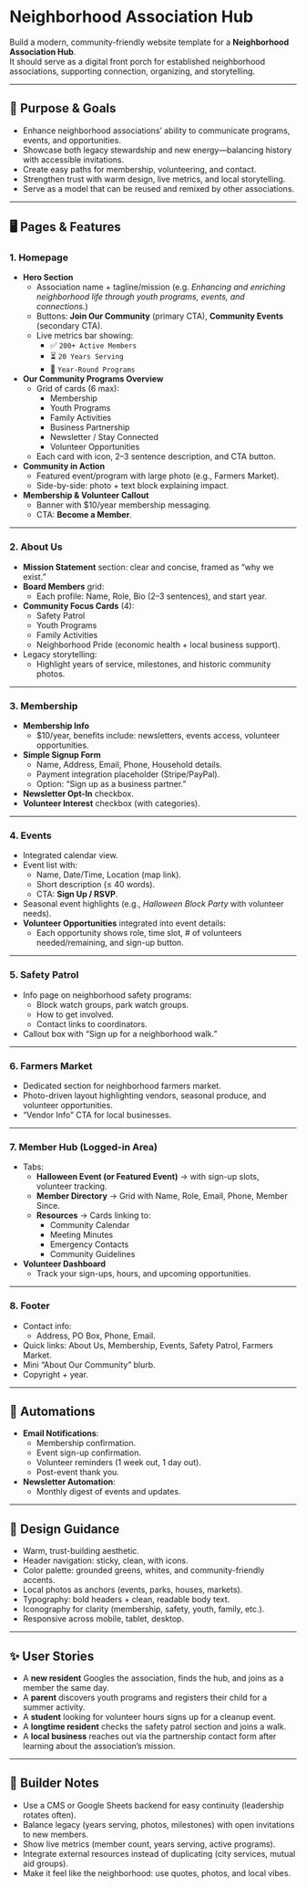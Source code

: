 # Neighborhood Association Hub

Build a modern, community-friendly website template for a **Neighborhood Association Hub**.  
It should serve as a digital front porch for established neighborhood associations, supporting connection, organizing, and storytelling.  

---

## 🎯 Purpose & Goals
- Enhance neighborhood associations’ ability to communicate programs, events, and opportunities.
- Showcase both legacy stewardship and new energy—balancing history with accessible invitations.
- Create easy paths for membership, volunteering, and contact.
- Strengthen trust with warm design, live metrics, and local storytelling.
- Serve as a model that can be reused and remixed by other associations.

---

## 🖥 Pages & Features

### 1. **Homepage**
- **Hero Section**
  - Association name + tagline/mission (e.g. *Enhancing and enriching neighborhood life through youth programs, events, and connections.*)
  - Buttons: **Join Our Community** (primary CTA), **Community Events** (secondary CTA).
  - Live metrics bar showing:
    - ✅ `200+ Active Members`
    - ⏳ `20 Years Serving`
    - 📅 `Year-Round Programs`
- **Our Community Programs Overview**
  - Grid of cards (6 max):  
    - Membership  
    - Youth Programs  
    - Family Activities  
    - Business Partnership  
    - Newsletter / Stay Connected  
    - Volunteer Opportunities
  - Each card with icon, 2–3 sentence description, and CTA button.
- **Community in Action**
  - Featured event/program with large photo (e.g., Farmers Market).
  - Side-by-side: photo + text block explaining impact.
- **Membership & Volunteer Callout**
  - Banner with $10/year membership messaging.
  - CTA: **Become a Member**.

---

### 2. **About Us**
- **Mission Statement** section: clear and concise, framed as “why we exist.”
- **Board Members** grid:
  - Each profile: Name, Role, Bio (2–3 sentences), and start year.
- **Community Focus Cards** (4):  
  - Safety Patrol  
  - Youth Programs  
  - Family Activities  
  - Neighborhood Pride (economic health + local business support).
- Legacy storytelling:
  - Highlight years of service, milestones, and historic community photos.

---

### 3. **Membership**
- **Membership Info**
  - $10/year, benefits include: newsletters, events access, volunteer opportunities.
- **Simple Signup Form**
  - Name, Address, Email, Phone, Household details.
  - Payment integration placeholder (Stripe/PayPal).
  - Option: “Sign up as a business partner.”
- **Newsletter Opt-In** checkbox.
- **Volunteer Interest** checkbox (with categories).

---

### 4. **Events**
- Integrated calendar view.
- Event list with:
  - Name, Date/Time, Location (map link).
  - Short description (≤ 40 words).
  - CTA: **Sign Up / RSVP**.
- Seasonal event highlights (e.g., *Halloween Block Party* with volunteer needs).
- **Volunteer Opportunities** integrated into event details:
  - Each opportunity shows role, time slot, # of volunteers needed/remaining, and sign-up button.

---

### 5. **Safety Patrol**
- Info page on neighborhood safety programs:
  - Block watch groups, park watch groups.
  - How to get involved.
  - Contact links to coordinators.
- Callout box with “Sign up for a neighborhood walk.”

---

### 6. **Farmers Market**
- Dedicated section for neighborhood farmers market.
- Photo-driven layout highlighting vendors, seasonal produce, and volunteer opportunities.
- “Vendor Info” CTA for local businesses.

---

### 7. **Member Hub (Logged-in Area)**
- Tabs:
  - **Halloween Event (or Featured Event)** → with sign-up slots, volunteer tracking.  
  - **Member Directory** → Grid with Name, Role, Email, Phone, Member Since.  
  - **Resources** → Cards linking to:
    - Community Calendar
    - Meeting Minutes
    - Emergency Contacts
    - Community Guidelines
- **Volunteer Dashboard**
  - Track your sign-ups, hours, and upcoming opportunities.

---

### 8. **Footer**
- Contact info:
  - Address, PO Box, Phone, Email.
- Quick links: About Us, Membership, Events, Safety Patrol, Farmers Market.
- Mini “About Our Community” blurb.
- Copyright + year.

---

## 📩 Automations
- **Email Notifications**:
  - Membership confirmation.
  - Event sign-up confirmation.
  - Volunteer reminders (1 week out, 1 day out).
  - Post-event thank you.
- **Newsletter Automation**:
  - Monthly digest of events and updates.

---

## 🎨 Design Guidance
- Warm, trust-building aesthetic.
- Header navigation: sticky, clean, with icons.
- Color palette: grounded greens, whites, and community-friendly accents.
- Local photos as anchors (events, parks, houses, markets).
- Typography: bold headers + clean, readable body text.
- Iconography for clarity (membership, safety, youth, family, etc.).
- Responsive across mobile, tablet, desktop.

---

## ✨ User Stories
- A **new resident** Googles the association, finds the hub, and joins as a member the same day.
- A **parent** discovers youth programs and registers their child for a summer activity.
- A **student** looking for volunteer hours signs up for a cleanup event.
- A **longtime resident** checks the safety patrol section and joins a walk.
- A **local business** reaches out via the partnership contact form after learning about the association’s mission.

---

## 🔑 Builder Notes
- Use a CMS or Google Sheets backend for easy continuity (leadership rotates often).
- Balance legacy (years serving, photos, milestones) with open invitations to new members.
- Show live metrics (member count, years serving, active programs).
- Integrate external resources instead of duplicating (city services, mutual aid groups).
- Make it feel like the neighborhood: use quotes, photos, and local vibes.
